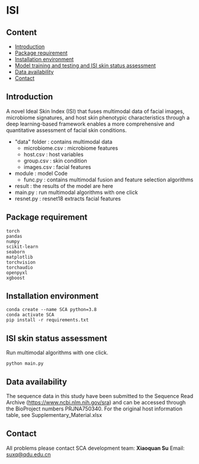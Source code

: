 # ISI

## Content

- [Introduction](#introduction)
- [Package requirement](#package-requirement)
- [Installation environment](#Installation-environment)
- [Model training and testing and ISI skin status assessment](#Model-training-and-testing-and-ISI-skin-status-assessment)
- [Data availability](#data-availability)
- [Contact](#Contact)

## Introduction

A novel Ideal Skin Index (ISI) that fuses multimodal data of facial images, microbiome signatures, and host skin phenotypic characteristics through a deep learning-based framework enables a more comprehensive and quantitative assessment of facial skin conditions.

- "data" folder : contains multimodal data
  - microbiome.csv : microbiome features
  - host.csv : host variables
  - group.csv : skin condition
  - images.csv :  facial features
- module : model Code
  - func.py : contains multimodal fusion and feature selection algorithms
- result : the results of the model are here
- main.py : run multimodal algorithms with one click
- resnet.py : resnet18 extracts facial features

## Package requirement

```
torch
pandas
numpy
scikit-learn
seaborn
matplotlib
torchvision
torchaudio
openpyxl
xgboost
```

## Installation environment

```
conda create --name SCA python=3.8
conda activate SCA
pip install -r requirements.txt
```

## ISI skin status assessment

Run multimodal algorithms with one click.

```
python main.py
```

## Data availability

The sequence data in this study have been submitted to the Sequence Read Archive (https://www.ncbi.nlm.nih.gov/sra) and can be accessed through the BioProject numbers PRJNA750340. For the original host information table, see Supplementary_Material.xlsx

## Contact

All problems please contact SCA development team: **Xiaoquan Su**  Email: [suxq@qdu.edu.cn](mailto:suxq@qdu.edu.cn)
